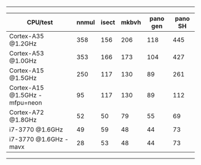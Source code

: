 ***
|CPU/test| nnmul | isect | mkbvh | pano gen | pano SH |
|--------|--------|-----|--------|-----|-----|
| Cortex-A35 @1.2GHz | 358 | 156 | 206  | 118 | 445  |
| Cortex-A53 @1.0GHz | 353  | 166 | 173  | 104 | 427  |
| Cortex-A15 @1.5GHz | 250 | 117  | 130  | 89 | 261  |
| Cortex-A15 @1.5GHz -mfpu=neon | 95 | 117  | 130  | 89 | 112  |
| Cortex-A72 @1.8GHz | 52 | 50  | 79  | 55 | 69 |
| i7-3770 @1.6GHz    | 49 | 59  | 48  | 44  | 73  |
| i7-3770 @1.6GHz -mavx | 28 | 53  | 48  | 44  | 73  |
***


